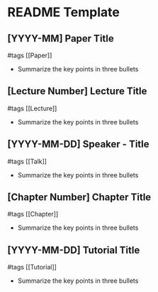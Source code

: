 # README Template

## [YYYY-MM] Paper Title

#tags
[[Paper]]
- Summarize the key points in three bullets

## [Lecture Number] Lecture Title

#tags
[[Lecture]]
- Summarize the key points in three bullets

## [YYYY-MM-DD] Speaker - Title

#tags
[[Talk]]
- Summarize the key points in three bullets

## [Chapter Number] Chapter Title

#tags
[[Chapter]]
- Summarize the key points in three bullets

## [YYYY-MM-DD] Tutorial Title

#tags
[[Tutorial]]
- Summarize the key points in three bullets
